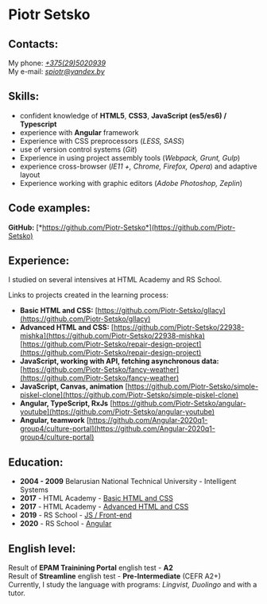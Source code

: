 # Piotr Setsko

## Contacts:
My phone: [*+375(29)5020939*](tel:+375295020939)  
My e-mail: [*spiotr@yandex.by*](mailto:spiotr@yandex.by) 

## Skills:
- confident knowledge of **HTML5**, **CSS3**, **JavaScript (es5/es6) / Typescript**
- experience with **Angular** framework
- Experience with CSS preprocessors (*LESS, SASS*)
- use of version control systems (*Git*)
- Experience in using project assembly tools (*Webpack, Grunt, Gulp*)
- experience cross-browser (*IE11 +, Chrome, Firefox, Opera*) and adaptive layout
- Experience working with graphic editors (*Adobe Photoshop, Zeplin*)

## Code examples:
**GitHub:** [*https://github.com/Piotr-Setsko*](https://github.com/Piotr-Setsko)

## Experience:
I studied on several intensives at HTML Academy and RS School.

Links to projects created in the learning process: 
- **Basic HTML and CSS:**
[https://github.com/Piotr-Setsko/gllacy](https://github.com/Piotr-Setsko/gllacy)
 - **Advanced HTML and CSS:**
[https://github.com/Piotr-Setsko/22938-mishka](https://github.com/Piotr-Setsko/22938-mishka)    
  [https://github.com/Piotr-Setsko/repair-design-project](https://github.com/Piotr-Setsko/repair-design-project)
- **JavaScript, working with API, fetching asynchronous data:**
[https://github.com/Piotr-Setsko/fancy-weather](https://github.com/Piotr-Setsko/fancy-weather)
 - **JavaScript, Canvas, animation**
[https://github.com/Piotr-Setsko/simple-piskel-clone](https://github.com/Piotr-Setsko/simple-piskel-clone)
- **Angular, TypeScript, RxJs**
[https://github.com/Piotr-Setsko/angular-youtube](https://github.com/Piotr-Setsko/angular-youtube)
- **Angular, teamwork**
[https://github.com/Angular-2020q1-group4/culture-portal](https://github.com/Angular-2020q1-group4/culture-portal)

## Education:
 - **2004 - 2009** Belarusian National Technical University - Intelligent Systems
 - **2017** - HTML Academy - [Basic HTML and CSS](https://assets.htmlacademy.ru/certificates/intensive/43/22938.pdf)
 - **2017** - HTML Academy - [Advanced HTML and CSS](https://assets.htmlacademy.ru/certificates/intensive/47/22938.pdf)
 - **2019** - RS School - [JS / Front-end](https://app.rs.school/certificate/rxn344c3)
 - **2020** - RS School - [Angular](https://app.rs.school/certificate/xkdlkja7)
 
## English level:
Result of **EPAM Trainining Portal** english test - **A2**  
Result of **Streamline** english test - **Pre-Intermediate** (CEFR A2+)  
Currently, I study the language with programs: *Lingvist, Duolingo* and with a tutor. 